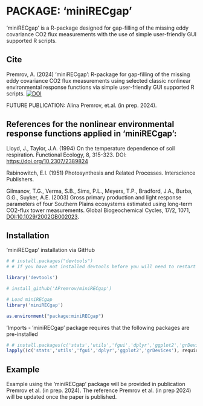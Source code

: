 
<!-- README.md is generated from README.Rmd. Please edit that file -->

# PACKAGE: ‘miniRECgap’

<!-- badges: start -->
<!-- badges: end -->

‘miniRECgap’ is a R-package designed for gap-filling of the missing eddy
covariance CO2 flux measurements with the use of simple user-friendly
GUI supported R scripts.

## Cite

Premrov, A. (2024) ‘miniRECgap’: R-package for gap-filling of the
missing eddy covariance CO2 flux measurements using selected classic
nonlinear environmental response functions via simple user-friendly GUI
supported R scripts. [![DOI](https://zenodo.org/badge/DOI/10.5281/zenodo.13228227.svg)](https://doi.org/10.5281/zenodo.13228227)

FUTURE PUBLICATION: Alina Premrov, et.al. (in prep. 2024).

## References for the nonlinear environmental response functions applied in ‘miniRECgap’:

Lloyd, J., Taylor, J.A. (1994) On the temperature dependence of soil
respiration. Functional Ecology, 8, 315-323. DOI:
<https://doi.org/10.2307/2389824>

Rabinowitch, E.I. (1951) Photosynthesis and Related Processes.
Interscience Publishers.

Gilmanov, T.G., Verma, S.B., Sims, P.L., Meyers, T.P., Bradford, J.A.,
Burba, G.G., Suyker, A.E. (2003) Gross primary production and light
response parameters of four Southern Plains ecosystems estimated using
long-term CO2-flux tower measurements. Global Biogeochemical Cycles,
17/2, 1071, <DOI:10.1029/2002GB002023>.

## Installation

‘miniRECgap’ installation via GitHub

``` r
# # install.packages("devtools")
# # If you have not installed devtools before you will need to restart your R session.

library('devtools')

# install_github('APremrov/miniRECgap')

# Load miniRECgap
library('miniRECgap')

as.environment("package:miniRECgap")
```

‘Imports - ’miniRECgap’ package requires that the following packages are
pre-installed

``` r
# # install.packages(c('stats','utils','fgui','dplyr','ggplot2','grDevices'))
lapply((c('stats','utils','fgui','dplyr','ggplot2','grDevices'), require, character.only = TRUE)
```

## Example

Example using the ‘miniRECgap’ package will be provided in publication
Premrov et al. (in prep. 2024). The reference Premrov et al. (in prep
2024) will be updated once the paper is published.
